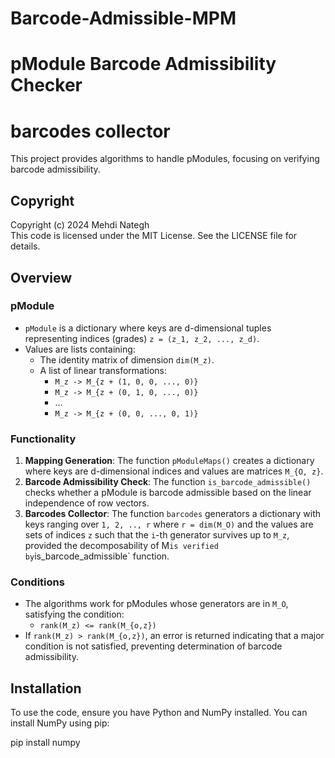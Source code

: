 # Barcode-Admissible-MPM
# pModule Barcode Admissibility Checker
# barcodes collector

This project provides algorithms to handle pModules, focusing on verifying barcode admissibility.

## Copyright

Copyright (c) 2024 Mehdi Nategh  
This code is licensed under the MIT License. See the LICENSE file for details.

## Overview

### pModule
- `pModule` is a dictionary where keys are d-dimensional tuples representing indices (grades) `z = (z_1, z_2, ..., z_d)`. 
- Values are lists containing:
  - The identity matrix of dimension `dim(M_z)`.
  - A list of linear transformations:
    - `M_z -> M_{z + (1, 0, 0, ..., 0)}`
    - `M_z -> M_{z + (0, 1, 0, ..., 0)}`
    - ...
    - `M_z -> M_{z + (0, 0, ..., 0, 1)}`

### Functionality
1. **Mapping Generation**: The function `pModuleMaps()` creates a dictionary where keys are d-dimensional indices and values are matrices `M_{O, z}`.
2. **Barcode Admissibility Check**: The function `is_barcode_admissible()` checks whether a pModule is barcode admissible based on the linear independence of row vectors.
3. **Barcodes Collector**: The function `barcodes` generators a dictionary with keys ranging over `1, 2, .., r` where `r = dim(M_O)` and the values are sets of indices `z` 
                           such that the `i`-th generator survives up to `M_z`, provided the decomposability of   M` is verified by `is_barcode_admissible` function.

### Conditions
- The algorithms work for pModules whose generators are in `M_O`, satisfying the condition:
  - `rank(M_z) <= rank(M_{o,z})`
- If `rank(M_z) > rank(M_{o,z})`, an error is returned indicating that a major condition is not satisfied, preventing determination of barcode admissibility.

## Installation

To use the code, ensure you have Python and NumPy installed. You can install NumPy using pip:

pip install numpy
